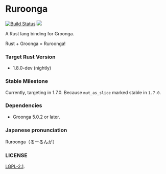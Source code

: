 Ruroonga
===
[![Build Status](https://travis-ci.org/cosmo0920/ruroonga.svg?branch=master)](https://travis-ci.org/cosmo0920/ruroonga)
[![](http://meritbadge.herokuapp.com/ruroonga)](https://crates.io/crates/ruroonga)

A Rust lang binding for Groonga.

Rust + Groonga = Ruroonga!

### Target Rust Version

* 1.8.0-dev (nightly)

### Stable Milestone

Currently, targeting in 1.7.0. Because `mut_as_slice` marked stable in `1.7.0`.

### Dependencies

* Groonga 5.0.2 or later.

### Japanese pronunciation

Ruroonga（るーるんが）

### LICENSE

[LGPL-2.1](LICENSE).
